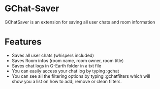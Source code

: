 # GChat-Saver
GChatSaver is an extension for saving all user chats and room information
# Features
- Saves all user chats (whispers included)
- Saves Room infos (room name, room owner, room title)
- Saves chat logs in G-Earth folder in a txt file
- You can easily access your chat log by typing :gchat
- You can see all the filtering options by typing :gchatfilters which will show you a list on how to add, remove or clean filters.
